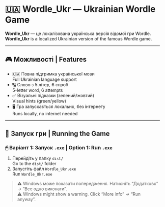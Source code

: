 # 🇺🇦 Wordle_Ukr — Ukrainian Wordle Game

**Wordle_Ukr** — це локалізована українська версія відомої гри Wordle.  
**Wordle_Ukr** is a localized Ukrainian version of the famous Wordle game.

---

## 🎮 Можливості | Features

- 🇺🇦 Повна підтримка української мови  
  Full Ukrainian language support  
- 🔠 Слово з 5 літер, 6 спроб  
  5-letter word, 6 attempts  
- ✅ Візуальні підказки (зелений/жовтий)  
  Visual hints (green/yellow)  
- 🖥 Гра запускається локально, без інтернету  
  Runs locally, no internet needed  

---

## 🚀 Запуск гри | Running the Game

### 🖱 Варіант 1: Запуск `.exe` | Option 1: Run `.exe`

1. Перейдіть у папку `dist/`  
   Go to the `dist/` folder  
2. Запустіть файл `Wordle_Ukr.exe`  
   Run `Wordle_Ukr.exe`  

> ⚠️ Windows може показати попередження. Натисніть “Додатково” → “Все одно виконати”.  
> ⚠️ Windows might show a warning. Click “More info” → “Run anyway”.

